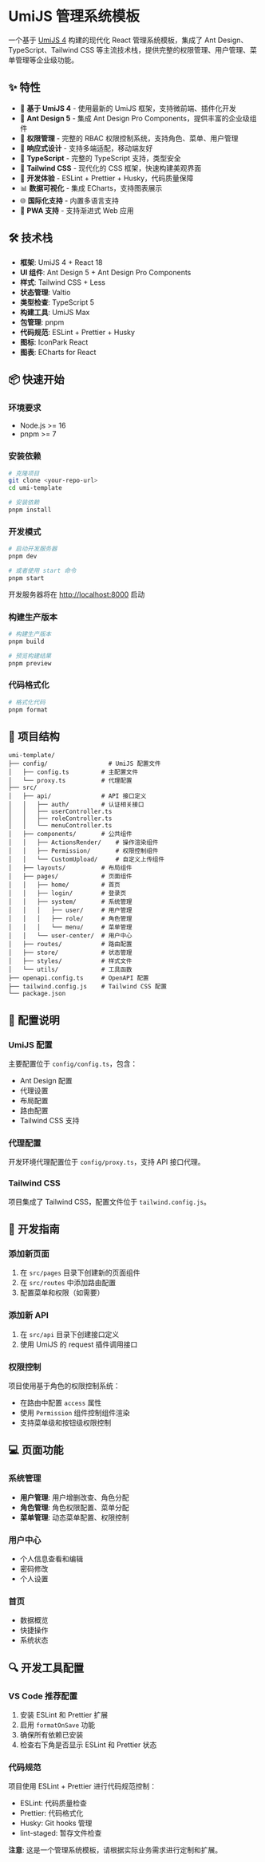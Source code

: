 # UmiJS 管理系统模板

一个基于 [UmiJS 4](https://umijs.org/) 构建的现代化 React 管理系统模板，集成了 Ant Design、TypeScript、Tailwind CSS 等主流技术栈，提供完整的权限管理、用户管理、菜单管理等企业级功能。

## ✨ 特性

- 🚀 **基于 UmiJS 4** - 使用最新的 UmiJS 框架，支持微前端、插件化开发
- 🎨 **Ant Design 5** - 集成 Ant Design Pro Components，提供丰富的企业级组件
- 🔐 **权限管理** - 完整的 RBAC 权限控制系统，支持角色、菜单、用户管理
- 📱 **响应式设计** - 支持多端适配，移动端友好
- 🎯 **TypeScript** - 完整的 TypeScript 支持，类型安全
- 🎨 **Tailwind CSS** - 现代化的 CSS 框架，快速构建美观界面
- 🔧 **开发体验** - ESLint + Prettier + Husky，代码质量保障
- 📊 **数据可视化** - 集成 ECharts，支持图表展示
- 🌐 **国际化支持** - 内置多语言支持
- 📱 **PWA 支持** - 支持渐进式 Web 应用

## 🛠️ 技术栈

- **框架**: UmiJS 4 + React 18
- **UI 组件**: Ant Design 5 + Ant Design Pro Components
- **样式**: Tailwind CSS + Less
- **状态管理**: Valtio
- **类型检查**: TypeScript 5
- **构建工具**: UmiJS Max
- **包管理**: pnpm
- **代码规范**: ESLint + Prettier + Husky
- **图标**: IconPark React
- **图表**: ECharts for React

## 📦 快速开始

### 环境要求

- Node.js >= 16
- pnpm >= 7

### 安装依赖

```bash
# 克隆项目
git clone <your-repo-url>
cd umi-template

# 安装依赖
pnpm install
```

### 开发模式

```bash
# 启动开发服务器
pnpm dev

# 或者使用 start 命令
pnpm start
```

开发服务器将在 [http://localhost:8000](http://localhost:8000) 启动

### 构建生产版本

```bash
# 构建生产版本
pnpm build

# 预览构建结果
pnpm preview
```

### 代码格式化

```bash
# 格式化代码
pnpm format
```

## 📁 项目结构

```
umi-template/
├── config/                 # UmiJS 配置文件
│   ├── config.ts         # 主配置文件
│   └── proxy.ts          # 代理配置
├── src/
│   ├── api/              # API 接口定义
│   │   ├── auth/         # 认证相关接口
│   │   ├── userController.ts
│   │   ├── roleController.ts
│   │   └── menuController.ts
│   ├── components/       # 公共组件
│   │   ├── ActionsRender/    # 操作渲染组件
│   │   ├── Permission/       # 权限控制组件
│   │   └── CustomUpload/     # 自定义上传组件
│   ├── layouts/          # 布局组件
│   ├── pages/            # 页面组件
│   │   ├── home/         # 首页
│   │   ├── login/        # 登录页
│   │   ├── system/       # 系统管理
│   │   │   ├── user/     # 用户管理
│   │   │   ├── role/     # 角色管理
│   │   │   └── menu/     # 菜单管理
│   │   └── user-center/  # 用户中心
│   ├── routes/           # 路由配置
│   ├── store/            # 状态管理
│   ├── styles/           # 样式文件
│   └── utils/            # 工具函数
├── openapi.config.ts     # OpenAPI 配置
├── tailwind.config.js    # Tailwind CSS 配置
└── package.json
```

## 🔧 配置说明

### UmiJS 配置

主要配置位于 `config/config.ts`，包含：

- Ant Design 配置
- 代理设置
- 布局配置
- 路由配置
- Tailwind CSS 支持

### 代理配置

开发环境代理配置位于 `config/proxy.ts`，支持 API 接口代理。

### Tailwind CSS

项目集成了 Tailwind CSS，配置文件位于 `tailwind.config.js`。

## 🚀 开发指南

### 添加新页面

1. 在 `src/pages` 目录下创建新的页面组件
2. 在 `src/routes` 中添加路由配置
3. 配置菜单和权限（如需要）

### 添加新 API

1. 在 `src/api` 目录下创建接口定义
2. 使用 UmiJS 的 request 插件调用接口

### 权限控制

项目使用基于角色的权限控制系统：

- 在路由中配置 `access` 属性
- 使用 `Permission` 组件控制组件渲染
- 支持菜单级和按钮级权限控制

## 💻 页面功能

### 系统管理

- **用户管理**: 用户增删改查、角色分配
- **角色管理**: 角色权限配置、菜单分配
- **菜单管理**: 动态菜单配置、权限控制

### 用户中心

- 个人信息查看和编辑
- 密码修改
- 个人设置

### 首页

- 数据概览
- 快捷操作
- 系统状态

## 🔍 开发工具配置

### VS Code 推荐配置

1. 安装 ESLint 和 Prettier 扩展
2. 启用 `formatOnSave` 功能
3. 确保所有依赖已安装
4. 检查右下角是否显示 ESLint 和 Prettier 状态

### 代码规范

项目使用 ESLint + Prettier 进行代码规范控制：

- ESLint: 代码质量检查
- Prettier: 代码格式化
- Husky: Git hooks 管理
- lint-staged: 暂存文件检查

**注意**: 这是一个管理系统模板，请根据实际业务需求进行定制和扩展。
